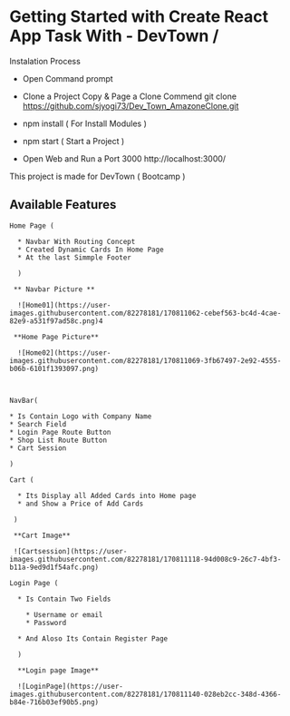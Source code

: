 # Getting Started with Create React App Task With - DevTown /


Instalation Process 
   * Open Command prompt
   * Clone a Project Copy & Page a Clone Commend
     git clone https://github.com/sjyogi73/Dev_Town_AmazoneClone.git
   
   * npm install ( For Install Modules )
   * npm start ( Start a Project )
   * Open Web and Run a Port 3000
     http://localhost:3000/
     

This project is made for DevTown ( Bootcamp )

## Available Features

    Home Page (
    
      * Navbar With Routing Concept
      * Created Dynamic Cards In Home Page 
      * At the last Simmple Footer 
      
      )
      
     ** Navbar Picture **
     
      ![Home01](https://user-images.githubusercontent.com/82278181/170811062-cebef563-bc4d-4cae-82e9-a531f97ad58c.png)4
      
     **Home Page Picture**
      
      ![Home02](https://user-images.githubusercontent.com/82278181/170811069-3fb67497-2e92-4555-b06b-6101f1393097.png)


      
    NavBar(
    
    * Is Contain Logo with Company Name 
    * Search Field 
    * Login Page Route Button
    * Shop List Route Button
    * Cart Session
    
    )
    
    Cart (
      
      * Its Display all Added Cards into Home page 
      * and Show a Price of Add Cards
      
     )
     
     **Cart Image**
     
     ![Cartsession](https://user-images.githubusercontent.com/82278181/170811118-94d008c9-26c7-4bf3-b11a-9ed9d1f54afc.png)

    Login Page (
    
      * Is Contain Two Fields 
       
        * Username or email
        * Password
        
      * And Aloso Its Contain Register Page
      
      )
      
      **Login page Image**
      
      ![LoginPage](https://user-images.githubusercontent.com/82278181/170811140-028eb2cc-348d-4366-b84e-716b03ef90b5.png)

      
    
    
    
      
      

